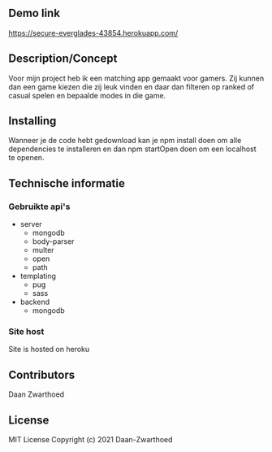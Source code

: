 ## Demo link
https://secure-everglades-43854.herokuapp.com/

## Description/Concept
Voor mijn project heb ik een matching app gemaakt voor gamers. Zij kunnen dan een game kiezen die zij leuk vinden en daar dan filteren op ranked of casual spelen en bepaalde modes in die game.

## Installing
Wanneer je de code hebt gedownload kan je npm install doen om alle dependencies te installeren en dan npm startOpen doen om een localhost te openen.

## Technische informatie
### Gebruikte api's
* server
  * mongodb    
  * body-parser 
  * multer
  * open
  * path
* templating
  * pug
  * sass
* backend
  * mongodb  

### Site host
Site is hosted on heroku

## Contributors
Daan Zwarthoed

## License
MIT License
Copyright (c) 2021 Daan-Zwarthoed
